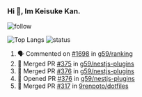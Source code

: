 ### Hi 👋, Im Keisuke Kan.

<!--
**9renpoto/9renpoto** is a ✨ _special_ ✨ repository because its `README.md` (this file) appears on your GitHub profile.

Here are some ideas to get you started:

- 🔭 I’m currently working on ...
- 🌱 I’m currently learning ...
- 👯 I’m looking to collaborate on ...
- 🤔 I’m looking for help with ...
- 💬 Ask me about ...
- 📫 How to reach me: ...
- 😄 Pronouns: ...
- ⚡ Fun fact: ...
-->

![follow](https://img.shields.io/github/followers/9renpoto?label=Follow&style=social)

![Top Langs](https://github-readme-stats.vercel.app/api/top-langs/?username=9renpoto&hide=html&layout=compact)
![status](https://github-readme-stats.vercel.app/api?username=9renpoto&show_icons=true&count_private=true&hide=issues,contribs)

<!--START_SECTION:activity-->
1. 🗣 Commented on [#1698](https://github.com/g59/ranking/issues/1698) in [g59/ranking](https://github.com/g59/ranking)
2. 🎉 Merged PR [#375](https://github.com/g59/nestjs-plugins/pull/375) in [g59/nestjs-plugins](https://github.com/g59/nestjs-plugins)
3. 🎉 Merged PR [#376](https://github.com/g59/nestjs-plugins/pull/376) in [g59/nestjs-plugins](https://github.com/g59/nestjs-plugins)
4. 💪 Opened PR [#376](https://github.com/g59/nestjs-plugins/pull/376) in [g59/nestjs-plugins](https://github.com/g59/nestjs-plugins)
5. 🎉 Merged PR [#317](https://github.com/9renpoto/dotfiles/pull/317) in [9renpoto/dotfiles](https://github.com/9renpoto/dotfiles)
<!--END_SECTION:activity-->

